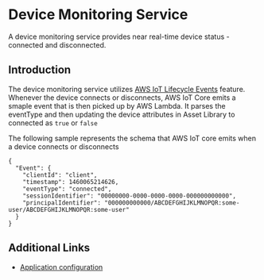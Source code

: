 
# Device Monitoring Service

A device monitoring service provides near real-time device status - connected and disconnected.

## Introduction
  

The device monitoring service utilizes [AWS IoT Lifecycle Events](https://docs.aws.amazon.com/iot/latest/developerguide/life-cycle-events.html) feature. Whenever the device connects or disconnects, AWS IoT Core emits a smaple event that is then picked up by AWS Lambda. It parses the eventType and then updating the device attributes in Asset Library to connected as `true` or `false`


The following sample represents the schema that AWS IoT core emits when a device connects or disconnects

```
{
  "Event": {
    "clientId": "client",
    "timestamp": 1460065214626,
    "eventType": "connected",
    "sessionIdentifier": "00000000-0000-0000-0000-000000000000",
    "principalIdentifier": "000000000000/ABCDEFGHIJKLMNOPQR:some-user/ABCDEFGHIJKLMNOPQR:some-user"
  }
}
```

## Additional Links
- [Application configuration](docs/configuration.md)
